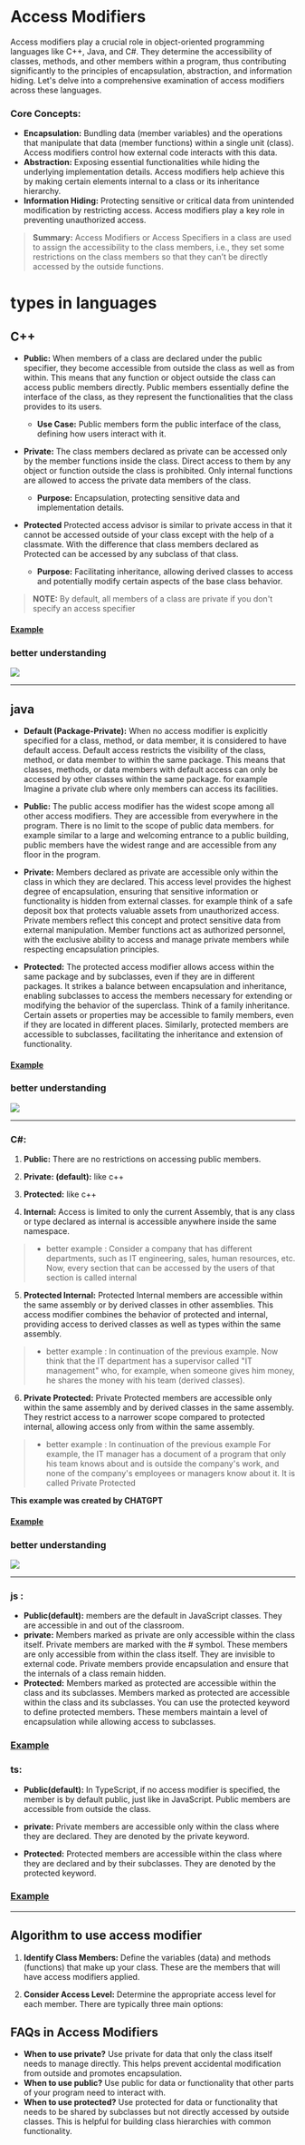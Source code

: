 # Access Modifiers

Access modifiers play a crucial role in object-oriented programming languages like C++, Java, and C#. They determine the accessibility of classes, methods, and other members within a program, thus contributing significantly to the principles of encapsulation, abstraction, and information hiding. Let's delve into a comprehensive examination of access modifiers across these languages.

### Core Concepts:

- **Encapsulation:** Bundling data (member variables) and the operations that manipulate that data (member functions) within a single unit (class). Access modifiers control how external code interacts with this data.
- **Abstraction:** Exposing essential functionalities while hiding the underlying implementation details. Access modifiers help achieve this by making certain elements internal to a class or its inheritance hierarchy.
- **Information Hiding:** Protecting sensitive or critical data from unintended modification by restricting access. Access modifiers play a key role in preventing unauthorized access.

> **Summary:** Access Modifiers or Access Specifiers in a class are used to assign the accessibility to the class members, i.e., they set some restrictions on the class members so that they can’t be directly accessed by the outside functions.

# types in languages

## C++

- **Public:** When members of a class are declared under the public specifier, they become accessible from outside the class as well as from within. This means that any function or object outside the class can access public members directly. Public members essentially define the interface of the class, as they represent the functionalities that the class provides to its users.

  - **Use Case:** Public members form the public interface of the class, defining how users interact with it.

- **Private:** The class members declared as private can be accessed only by the member functions inside the class. Direct access to them by any object or function outside the class is prohibited. Only internal functions are allowed to access the private data members of the class.

  - **Purpose:** Encapsulation, protecting sensitive data and implementation details.

- **Protected** Protected access advisor is similar to private access in that it cannot be accessed outside of your class except with the help of a classmate. With the difference that class members declared as Protected can be accessed by any subclass of that class.

  - **Purpose:** Facilitating inheritance, allowing derived classes to access and potentially modify certain aspects of the base class behavior.

> **NOTE:** By default, all members of a class are private if you don't specify an access specifier

#### **[Example](https://github.com/m-mdy-m/algorithms-data-structures/blob/main/2.OOP/concepts/MediumExample/Access-Modifiers/example.cpp)**

### better understanding

![](https://d8it4huxumps7.cloudfront.net/uploads/images/6530f5e8e5b8f_access_specifiers_in_c_01.jpg?d=2000x2000)

---

## java

- **Default  (Package-Private):** When no access modifier is explicitly specified for a class, method, or data member, it is considered to have default access. Default access restricts the visibility of the class, method, or data member to within the same package. This means that classes, methods, or data members with default access can only be accessed by other classes within the same package. for example Imagine a private club where only members can access its facilities. 

- **Public:** The public access modifier has the widest scope among all other access modifiers. They are accessible from everywhere in the program. There is no limit to the scope of public data members. for example similar to a large and welcoming entrance to a public building, public members have the widest range and are accessible from any floor in the program.

- **Private:** Members declared as private are accessible only within the class in which they are declared. This access level provides the highest degree of encapsulation, ensuring that sensitive information or functionality is hidden from external classes. for example think of a safe deposit box that protects valuable assets from unauthorized access. Private members reflect this concept and protect sensitive data from external manipulation. Member functions act as authorized personnel, with the exclusive ability to access and manage private members while respecting encapsulation principles.

- **Protected:** The protected access modifier allows access within the same package and by subclasses, even if they are in different packages. It strikes a balance between encapsulation and inheritance, enabling subclasses to access the members necessary for extending or modifying the behavior of the superclass.  Think of a family inheritance. Certain assets or properties may be accessible to family members, even if they are located in different places. Similarly, protected members are accessible to subclasses, facilitating the inheritance and extension of functionality.

#### **[Example](https://github.com/m-mdy-m/algorithms-data-structures/blob/main/2.OOP/concepts/MediumExample/Access-Modifiers/example.java)**

### better understanding

![](https://codepumpkin.com/wp-content/uploads/2017/09/accessModifier.png.webp)

---

### C#:


1. **Public:** There are no restrictions on accessing public members.

2. **Private: (default):** like c++

3. **Protected:** like c++

4. **Internal:** Access is limited to only the current Assembly, that is any class or type declared as internal is accessible anywhere inside the same namespace. 

>  - better example : Consider a company that has different departments, such as IT engineering, sales, human resources, etc. Now, every section that can be accessed by the users of that section is called internal

5. **Protected Internal:** Protected Internal members are accessible within the same assembly or by derived classes in other assemblies. This access modifier combines the behavior of protected and internal, providing access to derived classes as well as types within the same assembly.

>  - better example : In continuation of the previous example. Now think that the IT department has a supervisor called "IT management" who, for example, when someone gives him money, he shares the money with his team (derived classes).

6. **Private Protected:** Private Protected members are accessible only within the same assembly and by derived classes in the same assembly. They restrict access to a narrower scope compared to protected internal, allowing access only from within the same assembly.

>  - better example : In continuation of the previous example
For example, the IT manager has a document of a program that only his team knows about and is outside the company's work, and none of the company's employees or managers know about it.
It is called Private Protected

**This example was created by CHATGPT**
#### **[Example](https://github.com/m-mdy-m/algorithms-data-structures/blob/main/2.OOP/concepts/MediumExample/Access-Modifiers/example.cs)**

### better understanding

![](https://dev-to-uploads.s3.amazonaws.com/uploads/articles/prlmzaidpn8pcv7j9gw8.png)

---

### js :

- **Public(default):** members are the default in JavaScript classes. They are accessible in and out of the classroom.  
- **private:** Members marked as private are only accessible within the class itself. Private members are marked with the # symbol. These members are only accessible from within the class itself. They are invisible to external code. Private members provide encapsulation and ensure that the internals of a class remain hidden.
- **Protected:** Members marked as protected are accessible within the class and its subclasses. Members marked as protected are accessible within the class and its subclasses. You can use the protected keyword to define protected members. These members maintain a level of encapsulation while allowing access to subclasses.

### **[Example](https://github.com/m-mdy-m/algorithms-data-structures/blob/main/2.OOP/concepts/MediumExample/Access-Modifiers/example.js)**

### ts:
- **Public(default):** In TypeScript, if no access modifier is specified, the member is by default public, just like in JavaScript. Public members are accessible from outside the class.

- **private:**  Private members are accessible only within the class where they are declared. They are denoted by the private keyword.

- **Protected:** Protected members are accessible within the class where they are declared and by their subclasses. They are denoted by the protected keyword.

### **[Example](https://github.com/m-mdy-m/algorithms-data-structures/blob/main/2.OOP/concepts/MediumExample/Access-Modifiers/exaple.ts)**

---

## Algorithm to use access modifier


1. **Identify Class Members:** Define the variables (data) and methods (functions) that make up your class. These are the members that will have access modifiers applied.

2. **Consider Access Level:** Determine the appropriate access level for each member. There are typically three main options:

## FAQs in Access Modifiers

* **When to use private?** Use private for data that only the class itself needs to manage directly. This helps prevent accidental modification from outside and promotes encapsulation.
* **When to use public?** Use public for data or functionality that other parts of your program need to interact with. 
* **When to use protected?** Use protected for data or functionality that needs to be shared by subclasses but not directly accessed by outside classes. This is helpful for building class hierarchies with common functionality.
